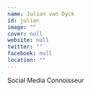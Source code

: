 ```yaml
---
name: Julian van Dyck
id: julian
image: ""
cover: null
website: null
twitter: ""
facebook: null
location: ""
---
```

Social Media Connoisseur